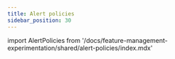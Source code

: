 ```yaml
---
title: Alert policies
sidebar_position: 30
---
```


import AlertPolicies from '/docs/feature-management-experimentation/shared/alert-policies/index.mdx'

<AlertPolicies />